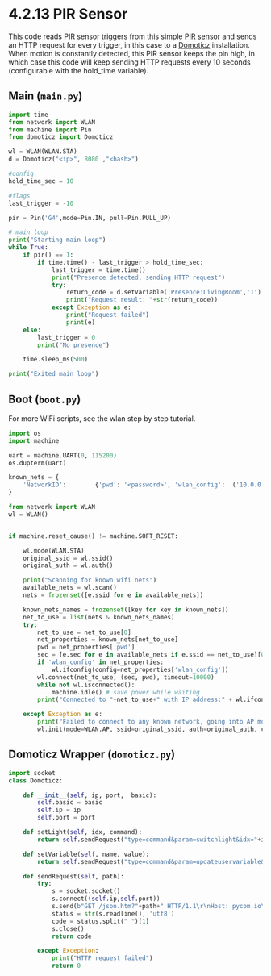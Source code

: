 # 4.2.13 PIR Sensor

This code reads PIR sensor triggers from this simple [PIR sensor](https://www.kiwi-electronics.nl/PIR-Motion-Sensor) and sends an HTTP request for every trigger, in this case to a [Domoticz](https://domoticz.com/) installation. When motion is constantly detected, this PIR sensor keeps the pin high, in which case this code will keep sending HTTP requests every 10 seconds \(configurable with the hold\_time variable\).

## Main \(`main.py`\)

```python
import time
from network import WLAN
from machine import Pin
from domoticz import Domoticz

wl = WLAN(WLAN.STA)
d = Domoticz("<ip>", 8080 ,"<hash>")

#config
hold_time_sec = 10

#flags
last_trigger = -10

pir = Pin('G4',mode=Pin.IN, pull=Pin.PULL_UP)

# main loop
print("Starting main loop")
while True:
    if pir() == 1:
        if time.time() - last_trigger > hold_time_sec:
            last_trigger = time.time()
            print("Presence detected, sending HTTP request")
            try:
                return_code = d.setVariable('Presence:LivingRoom','1')
                print("Request result: "+str(return_code))
            except Exception as e:
                print("Request failed")
                print(e)
    else:
        last_trigger = 0
        print("No presence")

    time.sleep_ms(500)

print("Exited main loop")
```

## Boot \(`boot.py`\)

For more WiFi scripts, see the wlan step by step tutorial.

```python
import os
import machine

uart = machine.UART(0, 115200)
os.dupterm(uart)

known_nets = {
    'NetworkID':        {'pwd': '<password>', 'wlan_config':  ('10.0.0.8', '255.255.0.0', '10.0.0.1', '10.0.0.1')},
}

from network import WLAN
wl = WLAN()


if machine.reset_cause() != machine.SOFT_RESET:

    wl.mode(WLAN.STA)
    original_ssid = wl.ssid()
    original_auth = wl.auth()

    print("Scanning for known wifi nets")
    available_nets = wl.scan()
    nets = frozenset([e.ssid for e in available_nets])

    known_nets_names = frozenset([key for key in known_nets])
    net_to_use = list(nets & known_nets_names)
    try:
        net_to_use = net_to_use[0]
        net_properties = known_nets[net_to_use]
        pwd = net_properties['pwd']
        sec = [e.sec for e in available_nets if e.ssid == net_to_use][0]
        if 'wlan_config' in net_properties:
            wl.ifconfig(config=net_properties['wlan_config'])
        wl.connect(net_to_use, (sec, pwd), timeout=10000)
        while not wl.isconnected():
            machine.idle() # save power while waiting
        print("Connected to "+net_to_use+" with IP address:" + wl.ifconfig()[0])

    except Exception as e:
        print("Failed to connect to any known network, going into AP mode")
        wl.init(mode=WLAN.AP, ssid=original_ssid, auth=original_auth, channel=6, antenna=WLAN.INT_ANT)
```

## Domoticz Wrapper \(`domoticz.py`\)

```python
import socket
class Domoticz:

    def __init__(self, ip, port,  basic):
        self.basic = basic
        self.ip = ip
        self.port = port

    def setLight(self, idx, command):
        return self.sendRequest("type=command&param=switchlight&idx="+idx+"&switchcmd="+command)

    def setVariable(self, name, value):
        return self.sendRequest("type=command&param=updateuservariable&vtype=0&vname="+name+"&vvalue="+value)

    def sendRequest(self, path):
        try:
            s = socket.socket()
            s.connect((self.ip,self.port))
            s.send(b"GET /json.htm?"+path+" HTTP/1.1\r\nHost: pycom.io\r\nAuthorization: Basic "+self.basic+"\r\n\r\n")
            status = str(s.readline(), 'utf8')
            code = status.split(" ")[1]
            s.close()
            return code

        except Exception:
            print("HTTP request failed")
            return 0
```

